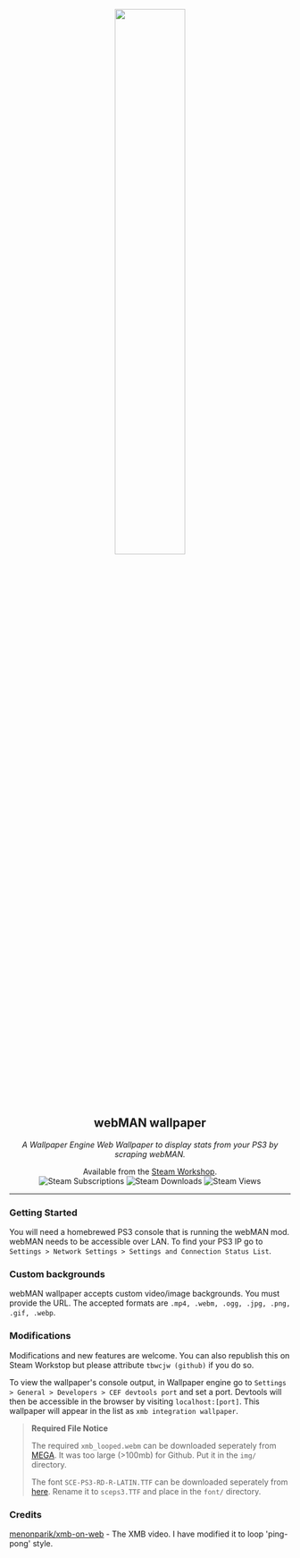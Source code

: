<p align="center">
    <img width="50%" src="assets/examplesmall.gif">
</p>
<p align="center">
    <h2 align="center">webMAN wallpaper</h2>
</p>
<p align="center">
    <i>A Wallpaper Engine Web Wallpaper to display stats from your PS3 by scraping webMAN.</i>
    <br>
</p>
<p align="center">
    Available from the <a href='https://steamcommunity.com/sharedfiles/filedetails/?id=3542460670'>Steam Workshop</a>.<br>
    <img alt="Steam Subscriptions" src="https://img.shields.io/steam/subscriptions/3542460670">
    <img alt="Steam Downloads" src="https://img.shields.io/steam/downloads/3542460670">
    <img alt="Steam Views" src="https://img.shields.io/steam/views/3542460670">
</p>
<hr>
<h3>Getting Started</h3>
<p>You will need a homebrewed PS3 console that is running the webMAN mod. webMAN needs to be accessible over LAN. To find your PS3 IP go to <code>Settings > Network Settings > Settings and Connection Status List</code>.
<h3>Custom backgrounds</h3>
<p>webMAN wallpaper accepts custom video/image backgrounds. You must provide the URL. The accepted formats are <code>.mp4, .webm, .ogg, .jpg, .png, .gif, .webp</code>.</p>
<h3>Modifications</h3>
<p>Modifications and new features are welcome. You can also republish this on Steam Workstop but please attribute <code>tbwcjw (github)</code> if you do so.</p>
<p>To view the wallpaper's console output, in Wallpaper engine go to <code>Settings > General > Developers > CEF devtools port</code> and set a port. Devtools will then be accessible in the browser by visiting <code>localhost:[port]</code>. This wallpaper will appear in the list as <code>xmb integration wallpaper</code>.</p>
<blockquote>
    <b>Required File Notice</b>
    <p>
        The required <code>xmb_looped.webm</code> can be downloaded seperately from <a href='https://mega.nz/file/bihWCKZa#QF_3KdX51aP3SxBeWD2DmYiRr_9nZPf6Ee2tnqa8csg'>MEGA</a>. It was too large (>100mb) for Github. Put it in the <code>img/</code> directory.
    </p>
    <p>
        The font <code>SCE-PS3-RD-R-LATIN.TTF</code> can be downloaded seperately from <a href='https://raw.githubusercontent.com/skrptktty/ps3-firmware-beginners-luck/refs/heads/master/PS3_411/update_files/dev_flash/data/font/SCE-PS3-RD-R-LATIN.TTF'>here</a>. Rename it to <code>sceps3.TTF</code> and place in the <code>font/</code> directory.
    </p>
</blockquote>
<h3>Credits</h3>
<a href='https://github.com/menonparik/xmb-on-web'>menonparik/xmb-on-web</a> - The XMB video. I have modified it to loop 'ping-pong' style.
